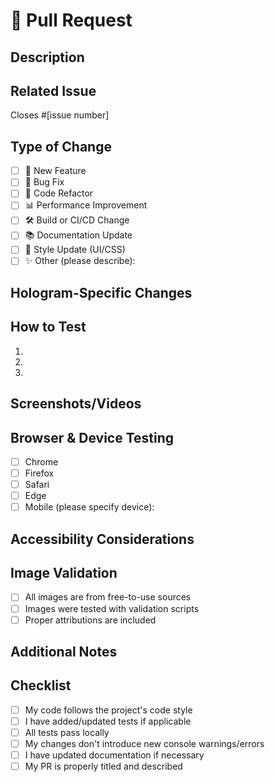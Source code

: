 # 📝 Pull Request

## Description
<!-- Briefly describe what this PR does and why it's needed -->

## Related Issue
<!-- Link to the issue that this PR addresses (if applicable) -->
Closes #[issue number]

## Type of Change
<!-- Mark the relevant option with an 'x' -->

- [ ] 🌟 New Feature
- [ ] 🐛 Bug Fix
- [ ] 🧰 Code Refactor
- [ ] 📊 Performance Improvement
- [ ] 🛠️ Build or CI/CD Change
- [ ] 📚 Documentation Update
- [ ] 🎨 Style Update (UI/CSS)
- [ ] ✨ Other (please describe):

## Hologram-Specific Changes
<!-- If this PR affects hologram functionality or content, describe it here -->

## How to Test
<!-- Steps to test this PR -->
1. 
2. 
3. 

## Screenshots/Videos
<!-- If applicable, add visual examples of your change -->

## Browser & Device Testing
<!-- Mark the browsers/devices you've tested on -->

- [ ] Chrome
- [ ] Firefox
- [ ] Safari
- [ ] Edge
- [ ] Mobile (please specify device):

## Accessibility Considerations
<!-- Describe any accessibility aspects you've considered -->

## Image Validation
<!-- If this PR includes new images -->
- [ ] All images are from free-to-use sources
- [ ] Images were tested with validation scripts
- [ ] Proper attributions are included

## Additional Notes
<!-- Any additional information that might be helpful for reviewers -->

## Checklist
<!-- Mark the relevant options with an 'x' -->

- [ ] My code follows the project's code style
- [ ] I have added/updated tests if applicable
- [ ] All tests pass locally
- [ ] My changes don't introduce new console warnings/errors
- [ ] I have updated documentation if necessary
- [ ] My PR is properly titled and described
